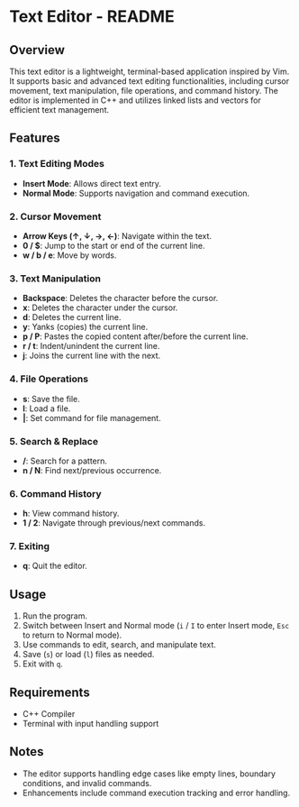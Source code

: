 # Text Editor - README

## Overview
This text editor is a lightweight, terminal-based application inspired by Vim. It supports basic and advanced text editing functionalities, including cursor movement, text manipulation, file operations, and command history. The editor is implemented in C++ and utilizes linked lists and vectors for efficient text management.

## Features
### 1. Text Editing Modes
- **Insert Mode**: Allows direct text entry.
- **Normal Mode**: Supports navigation and command execution.

### 2. Cursor Movement
- **Arrow Keys (↑, ↓, →, ←)**: Navigate within the text.
- **0 / $**: Jump to the start or end of the current line.
- **w / b / e**: Move by words.

### 3. Text Manipulation
- **Backspace**: Deletes the character before the cursor.
- **x**: Deletes the character under the cursor.
- **d**: Deletes the current line.
- **y**: Yanks (copies) the current line.
- **p / P**: Pastes the copied content after/before the current line.
- **r / t**: Indent/unindent the current line.
- **j**: Joins the current line with the next.

### 4. File Operations
- **s**: Save the file.
- **l**: Load a file.
- **|**: Set command for file management.

### 5. Search & Replace
- **/**: Search for a pattern.
- **n / N**: Find next/previous occurrence.

### 6. Command History
- **h**: View command history.
- **1 / 2**: Navigate through previous/next commands.

### 7. Exiting
- **q**: Quit the editor.

## Usage
1. Run the program.
2. Switch between Insert and Normal mode (`i` / `I` to enter Insert mode, `Esc` to return to Normal mode).
3. Use commands to edit, search, and manipulate text.
4. Save (`s`) or load (`l`) files as needed.
5. Exit with `q`.

## Requirements
- C++ Compiler
- Terminal with input handling support

## Notes
- The editor supports handling edge cases like empty lines, boundary conditions, and invalid commands.
- Enhancements include command execution tracking and error handling.

